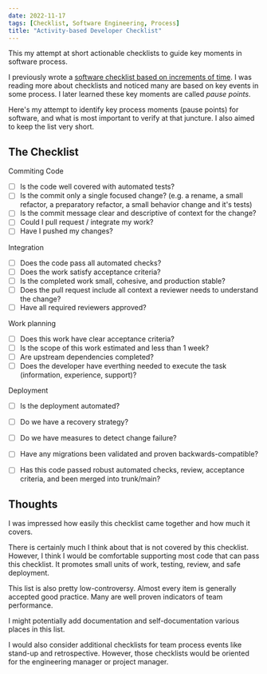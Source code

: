 ```yaml
---
date: 2022-11-17
tags: [Checklist, Software Engineering, Process]
title: "Activity-based Developer Checklist"
---
```


This my attempt at short actionable checklists to guide key moments in software process.
<!--more-->

I previously wrote a [software checklist based on increments of time](../posts/2022-01-21-Development-Cycles-Checklist.md).
I was reading more about checklists and noticed many are based on key events in some process. I later learned these key moments are called *pause points*.

Here's my attempt to identify key process moments (pause points) for software, and what is most important to verify at that juncture.
I also aimed to keep the list very short.

## The Checklist
Commiting Code
  - [ ] Is the code well covered with automated tests?
  - [ ] Is the commit only a single focused change? (e.g. a rename, a small refactor, a preparatory refactor, a small behavior change and it's tests)
  - [ ] Is the commit message clear and descriptive of context for the change?
  - [ ] Could I pull request / integrate my work?
  - [ ] Have I pushed my changes?

Integration
  - [ ] Does the code pass all automated checks?
  - [ ] Does the work satisfy acceptance criteria?
  - [ ] Is the completed work small, cohesive, and production stable?
  - [ ] Does the pull request include all context a reviewer needs to understand the change?
  - [ ] Have all required reviewers approved?
  <!-- - [ ] is any new behavior covered by tests? -->

Work planning
  - [ ] Does this work have clear acceptance criteria?
  - [ ] Is the scope of this work estimated and less than 1 week?
  - [ ] Are upstream dependencies completed?
  - [ ] Does the developer have everthing needed to execute the task (information, experience, support)?
<!-- Access to domain experts to clarify work? -->

Deployment
  - [ ] Is the deployment automated?
  - [ ] Do we have a recovery strategy?
  - [ ] Do we have measures to detect change failure?
  - [ ] Have any migrations been validated and proven backwards-compatible?
  - [ ] Has this code passed robust automated checks, review, acceptance criteria, and been merged into trunk/main?


## Thoughts
I was impressed how easily this checklist came together and how much it covers.

There is certainly much I think about that is not covered by this checklist. 
However, I think I would be comfortable supporting most code that can pass this checklist.
It promotes small units of work, testing, review, and safe deployment. 

This list is also pretty low-controversy. Almost every item is generally accepted good practice. 
Many are well proven indicators of team performance.

I might potentially add documentation and self-documentation various places in this list.

I would also consider additional checklists for team process events like stand-up and retrospective.
However, those checklists would be oriented for the engineering manager or project manager.

<!-- Achieving these checklist would likely require training. For example, learning effective design and testing practices that enable those small units of work. 
But, the design is probably fairly good if it can sustain those small increments of work.
The checklist doesn't teach all necessary skills, but it does put up guard rails to continue pushing toward good practice. 

Trying to say the checklist isn't sufficient to be an expert, but it should be good pressure toward expert practices
-->

<!-- Standup is mostly about proactively identifying issues. It might look Something like this

Standup
  - [ ] Has every developer been able to complete an increment of work in the last day (could be a design doc progress, code commits, recorded measurements, etc)?
  - [ ] Is any work over it's estimate?
  - [ ] Have any unexpected blockers, complexities, or unknowns been discovered that endanger completion of work?
  - [ ] Are any developers feeling unconfident about their work -->